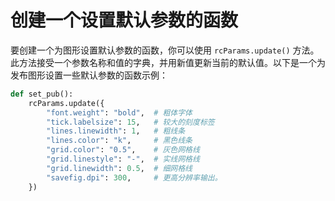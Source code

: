 # 创建一个设置默认参数的函数

要创建一个为图形设置默认参数的函数，你可以使用 `rcParams.update()` 方法。此方法接受一个参数名称和值的字典，并用新值更新当前的默认值。以下是一个为发布图形设置一些默认参数的函数示例：

```python
def set_pub():
    rcParams.update({
        "font.weight": "bold",  # 粗体字体
        "tick.labelsize": 15,   # 较大的刻度标签
        "lines.linewidth": 1,   # 粗线条
        "lines.color": "k",     # 黑色线条
        "grid.color": "0.5",    # 灰色网格线
        "grid.linestyle": "-",  # 实线网格线
        "grid.linewidth": 0.5,  # 细网格线
        "savefig.dpi": 300,     # 更高分辨率输出。
    })
```
